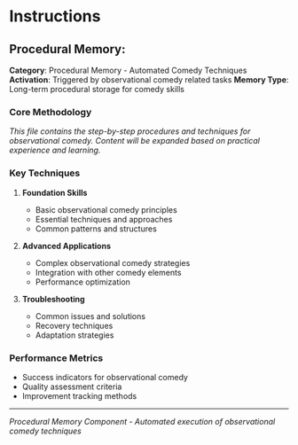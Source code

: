 #  Instructions

## Procedural Memory: 

**Category**: Procedural Memory - Automated Comedy Techniques
**Activation**: Triggered by observational comedy related tasks
**Memory Type**: Long-term procedural storage for comedy skills

### Core Methodology

*This file contains the step-by-step procedures and techniques for observational comedy. Content will be expanded based on practical experience and learning.*

### Key Techniques

1. **Foundation Skills**
   - Basic observational comedy principles
   - Essential techniques and approaches
   - Common patterns and structures

2. **Advanced Applications**
   - Complex observational comedy strategies
   - Integration with other comedy elements
   - Performance optimization

3. **Troubleshooting**
   - Common issues and solutions
   - Recovery techniques
   - Adaptation strategies

### Performance Metrics

- Success indicators for observational comedy
- Quality assessment criteria
- Improvement tracking methods

---

*Procedural Memory Component - Automated execution of observational comedy techniques*
